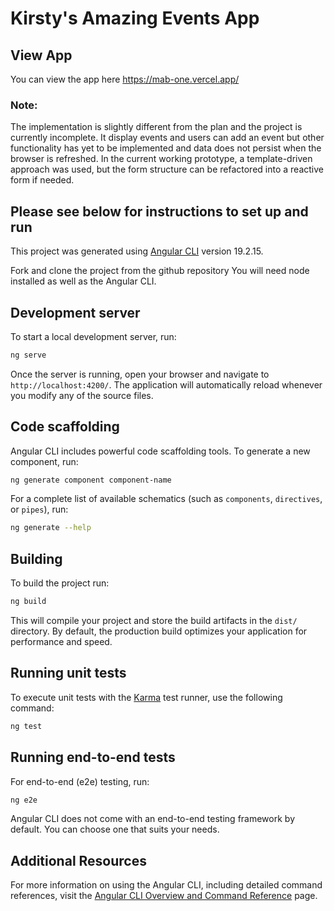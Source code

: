 # Kirsty's Amazing Events App

## View App
You can view the app here https://mab-one.vercel.app/ 

### Note: 
The implementation is slightly different from the plan and the project is currently incomplete. It display events and users can add an event but other functionality has yet to be implemented and data does not persist when the browser is refreshed. In the current working prototype, a template-driven approach was used, but the form structure can be  refactored into a reactive form if needed. 


## Please see below for instructions to set up and run 



This project was generated using [Angular CLI](https://github.com/angular/angular-cli) version 19.2.15.

Fork and clone the project from the github repository
You will need node installed as well as the Angular CLI. 


## Development server

To start a local development server, run:

```bash
ng serve
```

Once the server is running, open your browser and navigate to `http://localhost:4200/`. The application will automatically reload whenever you modify any of the source files.

## Code scaffolding

Angular CLI includes powerful code scaffolding tools. To generate a new component, run:

```bash
ng generate component component-name
```

For a complete list of available schematics (such as `components`, `directives`, or `pipes`), run:

```bash
ng generate --help
```

## Building

To build the project run:

```bash
ng build
```

This will compile your project and store the build artifacts in the `dist/` directory. By default, the production build optimizes your application for performance and speed.

## Running unit tests

To execute unit tests with the [Karma](https://karma-runner.github.io) test runner, use the following command:

```bash
ng test
```

## Running end-to-end tests

For end-to-end (e2e) testing, run:

```bash
ng e2e
```

Angular CLI does not come with an end-to-end testing framework by default. You can choose one that suits your needs.

## Additional Resources

For more information on using the Angular CLI, including detailed command references, visit the [Angular CLI Overview and Command Reference](https://angular.dev/tools/cli) page.

